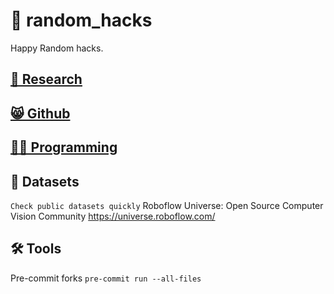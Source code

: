 # 🤣 random_hacks
Happy Random hacks.

## [🧐 Research](Research.md)

## [😸 Github](Github.md)

## [👨‍💻 Programming](Programming.md)

## 💾 Datasets
`Check public datasets quickly`
Roboflow Universe: Open Source Computer Vision Community
https://universe.roboflow.com/

## 🛠 Tools
Pre-commit forks
`pre-commit run --all-files`

